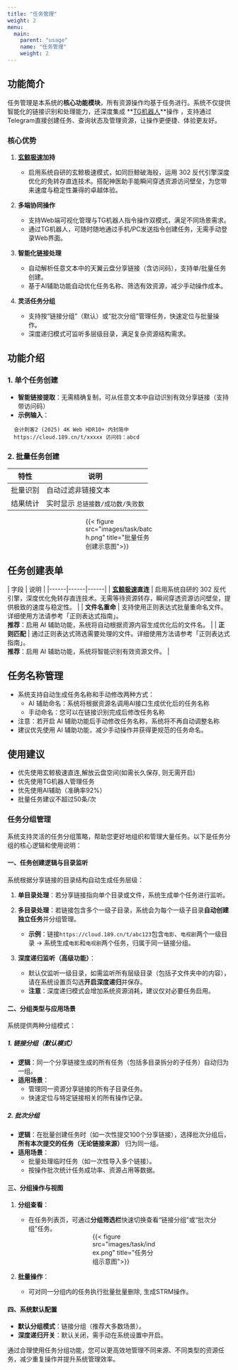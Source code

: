 ```yaml
---
title: "任务管理"
weight: 2
menu:
  main:
    parent: "usage"
    name: "任务管理"
    weight: 2
---
```


## 功能简介
任务管理是本系统的**核心功能模块**，所有资源操作均基于任务进行。系统不仅提供智能化的链接识别和处理能力，还深度集成 **[TG机器人](/advanced/tg/)**操作 ，支持通过Telegram直接创建任务、查询状态及管理资源，让操作更便捷、体验更友好。

### 核心优势  
1. **[玄鲸极速](/advanced/speed)加持**
   - 启用系统自研的玄鲸极速模式，如同巨鲸破海般，运用 302 反代引擎深度优化的免转存直连技术。搭配神医助手能瞬间穿透资源访问壁垒，为您带来速度与稳定性兼得的卓越体验。

2. **多端协同操作**  
   - 支持Web端可视化管理与TG机器人指令操作双模式，满足不同场景需求。  
   - 通过TG机器人，可随时随地通过手机/PC发送指令创建任务，无需手动登录Web界面。  

3. **智能化链接处理**  
   - 自动解析任意文本中的天翼云盘分享链接（含访问码），支持单/批量任务创建。  
   - 基于AI辅助功能自动优化任务名称、筛选有效资源，减少手动操作成本。  

4. **灵活任务分组**  
   - 支持按“链接分组”（默认）或“批次分组”管理任务，快速定位与批量操作。  
   - 深度递归模式可监听多层级目录，满足复杂资源结构需求。  

## 功能介绍
### 1. 单个任务创建
- **智能链接提取**：无需精确复制，可从任意文本中自动识别有效分享链接（支持带访问码）
- **示例输入**：

```
  会计刺客2 (2025) 4K Web HDR10+ 内封简中
  https://cloud.189.cn/t/xxxxx 访问码：abcd

```

### 2. 批量任务创建
| 特性 | 说明 |
|------|------|
| 批量识别 | 自动过滤非链接文本 |
| 结果统计 | 实时显示 `总链接数/成功数/失败数` |

<div style="width: 30%;margin:0 auto">
{{< figure src="images/task/batch.png" title="批量任务创建示意图">}}
</div>

## 任务创建表单

| 字段 | 说明 |
|------|------|------|
| **[玄鲸极速](/advanced/speed)直连** | 启用系统自研的 302 反代引擎，深度优化免转存直连技术。无需等待资源转存，瞬间穿透资源访问壁垒，提供极致的速度与稳定性。 |
| **文件名重命**  | 支持使用正则表达式批量重命名文件。详细使用方法请参考「正则表达式指南」。<br>**推荐**：启用 AI 辅助功能，系统将自动根据资源内容生成优化后的文件名。 |
| **正则匹配**  | 通过正则表达式筛选需要处理的文件。详细使用方法请参考「正则表达式指南」。<br>**推荐**：启用 AI 辅助功能，系统将智能识别有效资源文件。 |

## 任务名称管理
- 系统支持自动生成任务名称和手动修改两种方式：
  - AI 辅助命名：系统将根据资源名调用AI接口生成优化后的任务名称
  - 手动命名：您可以在链接识别完成后修改任务名称
- 注意：若开启 AI 辅助功能后手动修改任务名称，系统将不再自动调整名称
- 建议优先使用 AI 辅助功能，减少手动操作并获得更规范的任务命名。

## 使用建议

- 优先使用玄鲸极速直连,解放云盘空间(如需长久保存, 则无需开启)
- 优先使用TG机器人管理任务
- 优先使用AI辅助（准确率92%）
- 批量任务建议不超过50条/次

### 任务分组管理  

系统支持灵活的任务分组策略，帮助您更好地组织和管理大量任务。以下是任务分组的核心逻辑和使用说明：  


#### 一、任务创建逻辑与目录监听  
系统根据分享链接的目录结构自动生成任务层级：  
1. **单目录处理**：若分享链接指向单个目录或文件，系统生成单个任务进行监听。  
2. **多目录处理**：若链接包含多个一级子目录，系统会为每个一级子目录**自动创建独立任务**并分组管理。  
   - **示例**：链接`https://cloud.189.cn/t/abc123`包含`电影`、`电视剧`两个一级目录 → 系统生成`电影`和`电视剧`两个任务，归属于同一链接分组。  

3. **深度递归监听（高级功能）**：  
   - 默认仅监听一级目录，如需监听所有层级目录（包括子文件夹中的内容），请在系统设置页勾选**开启深度递归**并保存。  
   - **注意**：深度递归模式会增加系统资源消耗，建议仅对必要任务启用。  


#### 二、分组类型与应用场景  
系统提供两种分组模式：  

##### 1. **链接分组（默认模式）**  
- **逻辑**：同一个分享链接生成的所有任务（包括多目录拆分的子任务）自动归为一组。  
- **适用场景**：  
  - 管理同一资源分享链接的所有子目录任务。  
  - 快速定位与特定链接相关的所有操作记录。  

##### 2. **批次分组**  
- **逻辑**：在批量创建任务时（如一次性提交100个分享链接），选择批次分组后，**所有本次提交的任务（无论链接来源）** 归为同一组。  
- **适用场景**：  
  - 批量处理临时任务（如一次性导入多个链接）。  
  - 按操作批次统计任务成功率、资源占用等数据。  


#### 三、分组操作与视图  
1. **分组查看**：  
   - 在任务列表页，可通过**分组筛选栏**快速切换查看“链接分组”或“批次分组”任务。  
   
   <div style="width: 30%;margin:0 auto">
   {{< figure src="images/task/index.png" title="任务分组示意图">}}
   </div>

2. **批量操作**：  
   - 可对同一分组内的任务执行批量批量删除, 生成STRM操作。  


#### 四、系统默认配置  
- **默认分组模式**：链接分组（推荐大多数场景）。  
- **深度递归开关**：默认关闭，需手动在系统设置中开启。  

通过合理使用任务分组功能，您可以更高效地管理不同来源、不同类型的资源任务，减少重复操作并提升系统管理效率。
